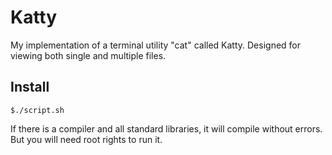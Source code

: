 # Katty
My implementation of a terminal utility "cat" called Katty. Designed for viewing both single and multiple files.

## Install
```
$./script.sh
```
If there is a compiler and all standard libraries, it will compile without errors. But you will need root rights to run it.
